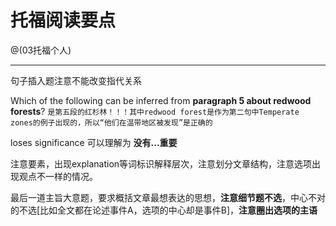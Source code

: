 # 托福阅读要点
@(03托福个人)

------
句子插入题注意不能改变指代关系

Which of the following can be inferred from __paragraph 5 about redwood forests__?
`是第五段的红杉林！！！其中redwood forest是作为第二句中Temperate zones的例子出现的，所以“他们在温带地区被发现”是正确的`

loses significance 可以理解为 __没有...重要__

注意要素，出现explanation等词标识解释层次，注意划分文章结构，注意选项出现观点不一样的情况。

最后一道主旨大意题，要求概括文章最想表达的思想，__注意细节题不选__，中心不对的不选[比如全文都在论述事件A，选项的中心却是事件B]，__注意圈出选项的主语__
